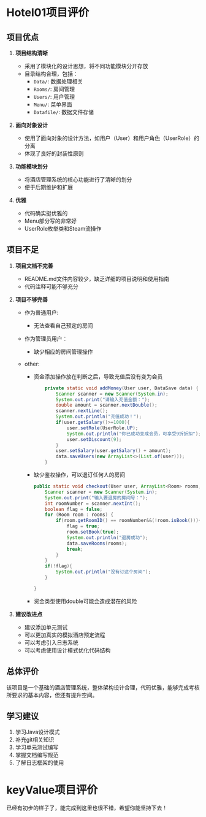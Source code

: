 
# Hotel01项目评价

## 项目优点

1. **项目结构清晰**
   - 采用了模块化的设计思想，将不同功能模块分开存放
   - 目录结构合理，包括：
     - `Data/`: 数据处理相关
     - `Rooms/`: 房间管理
     - `Users/`: 用户管理
     - `Menu/`: 菜单界面
     - `Datafile/`: 数据文件存储

2. **面向对象设计**
   - 使用了面向对象的设计方法，如用户（User）和用户角色（UserRole）的分离
   - 体现了良好的封装性原则

3. **功能模块划分**
   - 将酒店管理系统的核心功能进行了清晰的划分
   - 便于后期维护和扩展
4. **优雅**
   - 代码确实挺优雅的
   - Menu部分写的非常好
   - UserRole枚举类和Steam流操作


## 项目不足

1. **项目文档不完善**

   - README.md文件内容较少，缺乏详细的项目说明和使用指南
   - 代码注释可能不够充分

2. **项目不够完善**

   - 作为普通用户:

     - 无法查看自己预定的房间

   - 作为管理员用户：

     - 缺少相应的房间管理操作

   - other:

     - 资金添加操作放在判断之后，导致充值后没有变为会员

       ```java
           private static void addMoney(User user, DataSave data) {
               Scanner scanner = new Scanner(System.in);
               System.out.print("请输入充值金额：");
               double amount = scanner.nextDouble();
               scanner.nextLine();
               System.out.println("充值成功！");
               if(user.getSalary()>=1000){
                   user.setRole(UserRole.UP);
                   System.out.println("你已成功变成会员，可享受9折折扣");
                   user.setDiscount(9);
               }
               user.setSalary(user.getSalary() + amount);
               data.saveUsers(new ArrayList<>(List.of(user)));
           }
       ```

     - 缺少鉴权操作，可以退订任何人的房间

       ```java
       public static void checkout(User user, ArrayList<Room> rooms, DataSave data) {
           Scanner scanner = new Scanner(System.in);
           System.out.print("输入要退房的房间号：");
           int roomNumber = scanner.nextInt();
           boolean flag = false;
           for (Room room : rooms) {
               if(room.getRoomID() == roomNumber&&(!room.isBook())){
                   flag = true;
                   room.setBook(true);
                   System.out.println("退房成功");
                   data.saveRooms(rooms);
                   break;
               }
           }
           if(!flag){
               System.out.println("没有订这个房间");
           }
       
       }
       ```

     - 资金类型使用double可能会造成潜在的风险

     



3. **建议改进点**
   - 建议添加单元测试
   - 可以更加真实的模拟酒店预定流程
   - 可以考虑引入日志系统
   - 可以考虑使用设计模式优化代码结构

## 总体评价

该项目是一个基础的酒店管理系统，整体架构设计合理，代码优雅，能够完成考核所要求的基本内容，但还有提升空间。

## 学习建议

1. 学习Java设计模式
2. 补充git相关知识
3. 学习单元测试编写
4. 掌握文档编写规范
5. 了解日志框架的使用


# keyValue项目评价

已经有初步的样子了，能完成到这里也很不错，希望你能坚持下去！

